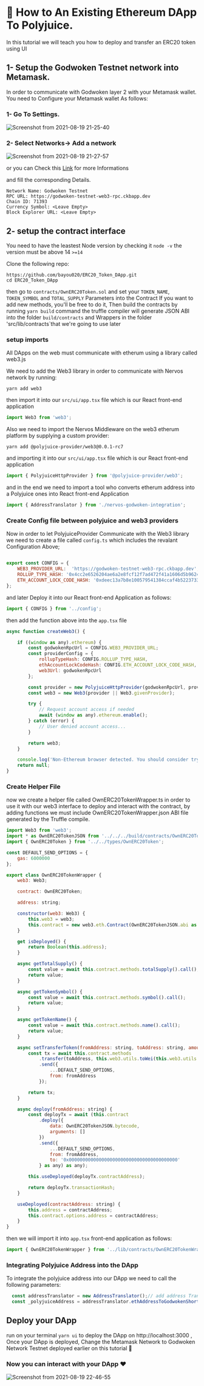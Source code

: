 # :gem: How to An Existing Ethereum DApp To Polyjuice.
In this tutorial we will teach you how to deploy and transfer an ERC20 token using UI
## 1- Setup the Godwoken Testnet network into Metamask.
In order to communicate with Godwoken layer 2 with your Metamask wallet. You need to Configure your Metamask wallet As follows:
### 1- Go To Settings.
![Screenshot from 2021-08-19 21-25-40](https://user-images.githubusercontent.com/28756413/130139061-88bf966e-cc83-47e9-80b4-f1975785449d.png)

### 2- Select Networks-> Add a network
![Screenshot from 2021-08-19 21-27-57](https://user-images.githubusercontent.com/28756413/130139347-210c87ae-0ccb-4772-9f3f-64ec078450d6.png)

or you can Check this [Link](https://metamask.zendesk.com/hc/en-us/articles/360043227612-How-to-add-custom-Network-RPC) for more Informations

and fill the corresponding Details.
```
Network Name: Godwoken Testnet
RPC URL: https://godwoken-testnet-web3-rpc.ckbapp.dev
Chain ID: 71393
Currency Symbol: <Leave Empty>
Block Explorer URL: <Leave Empty>
```
## 2- setup the contract interface

You need to have the leastest Node version by checking it `node -v` the version must be above 14 `>=14`

Clone the following repo:
```
https://github.com/bayou020/ERC20_Token_DApp.git
cd ERC20_Token_DApp
```
then go to `contracts/OwnERC20Token.sol` and set your `TOKEN_NAME`, `TOKEN_SYMBOL` and `TOTAL_SUPPLY` Parameters into the Contract
If you want to add new methods, you'll be free to do it, Then build the contracts by running `yarn build` command
the truffle compiler will generate JSON ABI into the folder `build/contracts` and Wrappers in the folder 'src/lib/contracts`that we're going to use later
### setup imports
All DApps on the web must communicate with etherum using a library called web3.js

We need to add the Web3 library in order to communicate with Nervos network by running:
```
yarn add web3
```
then import it into our `src/ui/app.tsx` file which is our React front-end application
```javascript 
import Web3 from 'web3';
```
Also we need to import the Nervos Middleware on the web3 etherum platform by supplying a custom provider:

```
yarn add @polyjuice-provider/web3@0.0.1-rc7
```
and importing it into our `src/ui/app.tsx` file which is our React front-end application
```javascript 
import { PolyjuiceHttpProvider } from '@polyjuice-provider/web3';
```
and in the end we need to import a tool who converts etherum address into a Polyjuice ones into React front-end Application
```javascript
import { AddressTranslator } from './nervos-godwoken-integration';
```
### Create Config file between polyjuice and web3 providers
Now in order to let PolyjuiceProvider Communicate with the Web3 library we need to create a file called `config.ts` which includes the revalant Configuration Above;
```javascript

export const CONFIG = {
    WEB3_PROVIDER_URL:  'https://godwoken-testnet-web3-rpc.ckbapp.dev',
    ROLLUP_TYPE_HASH: '0x4cc2e6526204ae6a2e8fcf12f7ad472f41a1606d5b9624beebd215d780809f6a',
    ETH_ACCOUNT_LOCK_CODE_HASH: '0xdeec13a7b8e100579541384ccaf4b5223733e4a5483c3aec95ddc4c1d5ea5b22',
};
```
and later Deploy it into our React front-end Application as follows:

```javascript
import { CONFIG } from '../config';
```
then add the function above into the `app.tsx` file
```javascript
async function createWeb3() {

    if ((window as any).ethereum) {
        const godwokenRpcUrl = CONFIG.WEB3_PROVIDER_URL;
        const providerConfig = {
            rollupTypeHash: CONFIG.ROLLUP_TYPE_HASH,
            ethAccountLockCodeHash: CONFIG.ETH_ACCOUNT_LOCK_CODE_HASH,
            web3Url: godwokenRpcUrl
        };

        const provider = new PolyjuiceHttpProvider(godwokenRpcUrl, providerConfig);
        const web3 = new Web3(provider || Web3.givenProvider);

        try {
            // Request account access if needed
            await (window as any).ethereum.enable();
        } catch (error) {
            // User denied account access...
        }

        return web3;
    }

    console.log('Non-Ethereum browser detected. You should consider trying MetaMask!');
    return null;
}
```
### Create Helper File
now we create a helper file called OwnERC20TokenWrapper.ts in order to use it with our web3 interface to deploy and interact with the contract, by adding functions we must include OwnERC20TokenWrapper.json ABI file generated by the Truffle compile.
```javascript
import Web3 from 'web3';
import * as OwnERC20TokenJSON from '../../../build/contracts/OwnERC20Token.json'
import { OwnERC20Token } from '../../types/OwnERC20Token';

const DEFAULT_SEND_OPTIONS = {
    gas: 6000000
};

export class OwnERC20TokenWrapper {
    web3: Web3;

    contract: OwnERC20Token;

    address: string;

    constructor(web3: Web3) {
        this.web3 = web3;
        this.contract = new web3.eth.Contract(OwnERC20TokenJSON.abi as any) as any;
    }

    get isDeployed() {
        return Boolean(this.address);
    }

    async getTotalSupply() {
        const value = await this.contract.methods.totalSupply().call();
        return value;
    }

    async getTokenSymbol() {
        const value = await this.contract.methods.symbol().call();
        return value;
    }

    async getTokenName() {
        const value = await this.contract.methods.name().call();
        return value;
    }

    async setTransferToken(fromAddress: string, toAddress: string, amount: number) {
        const tx = await this.contract.methods
            .transfer(toAddress, this.web3.utils.toWei(this.web3.utils.toBN(amount)))
            .send({
                ...DEFAULT_SEND_OPTIONS,
                from: fromAddress
            });

        return tx;
    }

    async deploy(fromAddress: string) {
        const deployTx = await (this.contract
            .deploy({
                data: OwnERC20TokenJSON.bytecode,
                arguments: []
            })
            .send({
                ...DEFAULT_SEND_OPTIONS,
                from: fromAddress,
                to: '0x0000000000000000000000000000000000000000'
            } as any) as any);

        this.useDeployed(deployTx.contractAddress);

        return deployTx.transactionHash;
    }

    useDeployed(contractAddress: string) {
        this.address = contractAddress;
        this.contract.options.address = contractAddress;
    }
}
```
then we will import it into `app.tsx` front-end application as follows:
```javascript
import { OwnERC20TokenWrapper } from '../lib/contracts/OwnERC20TokenWrapper';
```
### Integrating Polyjuice Address into the DApp
To integrate the polyjuice address into our DApp we need to call the following parameters:
```javascript
  const addressTranslator = new AddressTranslator();// add address Translator
  const _polyjuiceAddress = addressTranslator.ethAddressToGodwokenShortAddress(etherumAddress);
```
## Deploy your DApp
run on your terminal `yarn ui` to deploy the DApp on http://localhost:3000 , Once your DApp is deployed, Change the Metamask Network to Godwoken Network Testnet deployed earlier on this tutorial 💙

### Now you can interact with your DApp ❤️
![Screenshot from 2021-08-19 22-46-55](https://user-images.githubusercontent.com/28756413/130148698-e545f266-6e97-44ca-acd2-e9ee74a9d9f9.png)

